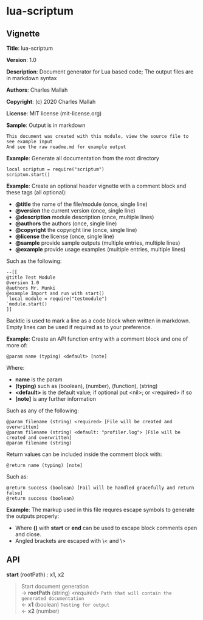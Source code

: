 # lua-scriptum

## Vignette

**Title**:
lua-scriptum

**Version**:
1.0

**Description**:
Document generator for Lua based code;
The output files are in markdown syntax

**Authors**:
Charles Mallah

**Copyright**:
(c) 2020 Charles Mallah

**License**:
MIT license (mit-license.org)

**Sample**:
Output is in markdown

    This document was created with this module, view the source file to see example input
    And see the raw readme.md for example output

**Example**:
Generate all documentation from the root directory

    local scriptum = require("scriptum")
    scriptum.start()

**Example**:
Create an optional header vignette with a comment block and these tags (all optional):
- **@title** the name of the file/module (once, single line)
- **@version** the current version (once, single line)
- **@description** module description (once, multiple lines)
- **@authors** the authors (once, single line)
- **@copyright** the copyright line (once, single line)
- **@license** the license (once, single line)
- **@sample** provide sample outputs (multiple entries, multiple lines)
- **@example** provide usage examples (multiple entries, multiple lines)

Such as the following:

    --[[
    @title Test Module
    @version 1.0
    @authors Mr. Munki
    @example Import and run with start()
    `local module = require("testmodule")
    `module.start()
    ]]

Backtic is used to mark a line as a code block when written in markdown.
Empty lines can be used if required as to your preference.

**Example**:
Create an API function entry with a comment block and one of more of:

    @param name (typing) <default> [note]
Where:
- **name** is the param
- **(typing)** such as (boolean), (number), (function), (string)
- **\<default\>** is the default value; if optional put \<nil\>; or \<required\> if so
- **[note]** is any further information

Such as any of the following:

    @param filename (string) <required> [File will be created and overwritten]
    @param filename (string) <default: "profiler.log"> [File will be created and overwritten]
    @param filename (string)

Return values can be included inside the comment block with:

    @return name (typing) [note]

Such as:

    @return success (boolean) [Fail will be handled gracefully and return false]
    @return success (boolean)

**Example**:
The markup used in this file requres escape symbols to generate the outputs properly:
- Where **()** with **start** or **end** can be used to escape block comments open and close.
- Angled brackets are escaped with \\< and \\>

## API

**start** (rootPath) : x1, x2  

> Start document generation  
> &rarr; **rootPath** (string) <*required*> `Path that will contain the generated documentation`  
> &larr; **x1** (boolean) `Testing for output`  
> &larr; **x2** (number)  
